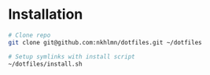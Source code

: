 # Installation


```sh
# Clone repo
git clone git@github.com:nkhlmn/dotfiles.git ~/dotfiles

# Setup symlinks with install script
~/dotfiles/install.sh
```
